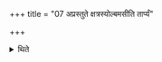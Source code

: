 +++
title = "07 अप्रस्तुते क्षत्रस्योल्बमसीति तार्प्यं"

+++

<details><summary>थिते</summary>

अप्रस्तुते क्षत्रस्योल्बमसीति तार्प्यं यजमानः परिधत्ते ७
</details>
